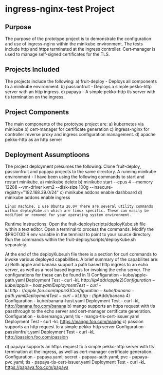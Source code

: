 # ingress-nginx-test Project
## Purpose
The purpose of the prototype project is to demonstrate the configuration and use of ingress-nginx  within the minikube environment. The tests include http and https terminated at the ingress controller. Cert-manager is
used to manage self-signed certificates for the TLS.

## Projects Included
The projects include the following: 
   a) fruit-deploy - Deploys all components to a minikube environment. 
   b) passionfruit - Deploys a simple pekko-http server with an http ingress. 
   c) papaya       - A simple pekko-http tls server with tls termination on the ingress.

## Project Components
The main components of the prototype project are: 
a) kubernetes via minikube 
b) cert-manager for certificate generation 
c) ingress-nginx for controller reverse proxy and ingress configuration management. 
d) apache pekko-http as an http server

## Deployment Assumptioons
The project deployment presumes the following:
    Clone fruit-deploy, passionfruit and papaya projects to the same directory.
    A running minikube environment - I have been using the following commands to start and restart minikube. 
       a) minikube delete 
       b) minikube start --cpus 4 --memory 12288 --vm-driver kvm2 --disk-size 100g --insecure-registry="192.168.39.0/24" 
       c) minikube addons enable dashboard 
       d) minikube addons enable ingress

    Linux machine. I use Ubuntu 20.04 There are several utility commands within deployKube.sh which are linux specific. These can easily be modified or removed for your operating system environment.

Runtime Instructions:
    Open the fruit-deploy/scripts/deployKube.sh file within a text editor. 
    Open a terminal to process the commands. 
    Modify the $PROTODIR env variable in the terminal to point to your source directory.
    Run the commands within the fruit-deploy/scripts/deployKube.sh separately.

At the end of the deployKube.sh file there is a section for curl commands to invoke various deployed capabilities. A brief summary of the capabilites are:
  a) Both apple and banana support a path based http ingress to an echo server, as well as a host based ingress for invoking the echo server. The configurations for these can be found in 
     1) Configuration - kube/apple-path.yaml Deployment Test - curl -kL http://$ipAddr/apple 
     2) Configuration - kube/apple-host.yaml Deployment Test - curl -kL http://apple.foo.com/apple 
     3) Configuration - kube/banana-path.yaml Deployment Test - curl -kL http://$ipAddr/banana 
     4) Configuration - kube/banana-host.yaml Deployment Test - curl -kL http://banana.foo.com/banana
  b) mango supports an https request with tls passthrough to the echo server and cert-manager certificate generation. 
     Configuration - kube/mango.yaml; tls - mango-tls-cert-issuer.yaml 
     Deployment Test - curl -kL https://mango.foo.com/mango
  c) passion supports an http request to a simple pekko-http server 
     Configuration - passionfruit.yaml 
     Deployment Test - curl -kL http://passion.foo.com/passion

d) papaya supports an https request to a simple pekko-http server with tls termination at the ingress, as well as cert-manager certificate generation. Configuration - papaya.yaml; secret - papaya-auth.yaml; pvc - papaya-pvc.yaml; tls - papaya-tls-cert-issuer.yaml Deployment Test - curl -kL https://papaya.foo.com/papaya
